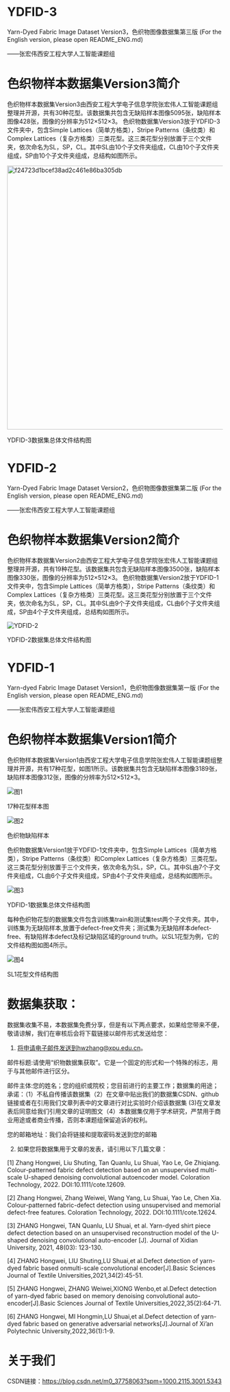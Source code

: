 # YDFID-3
Yarn-Dyed Fabric Image Dataset Version3，色织物图像数据集第三版 (For the English version, please open README_ENG.md)

——张宏伟西安工程大学人工智能课题组

# 色织物样本数据集Version3简介

色织物样本数据集Version3由西安工程大学电子信息学院张宏伟人工智能课题组整理并开源，共有30种花型。该数据集共包含无缺陷样本图像5095张，缺陷样本图像428张，图像的分辨率为512×512×3。
色织物数据集Version3放于YDFID-3文件夹中，包含Simple Lattices（简单方格类），Stripe Patterns（条纹类）和Complex Lattices（复杂方格类）三类花型。这三类花型分别放置于三个文件夹，依次命名为SL，SP，CL。其中SL由10个子文件夹组成，CL由10个子文件夹组成，SP由10个子文件夹组成，总结构如图所示。

<img width="616" alt="f24723d1bcef38ad2c461e86ba305db" src="https://github.com/ZHW-AI/YDFID-1/assets/86339216/c597d827-5e5c-4c46-b162-c1fc62d3f59e">


YDFID-3数据集总体文件结构图


# YDFID-2
Yarn-Dyed Fabric Image Dataset Version2，色织物图像数据集第二版 (For the English version, please open README_ENG.md)

——张宏伟西安工程大学人工智能课题组

# 色织物样本数据集Version2简介

色织物样本数据集Version2由西安工程大学电子信息学院张宏伟人工智能课题组整理并开源，共有19种花型。该数据集共包含无缺陷样本图像3500张，缺陷样本图像330张，图像的分辨率为512×512×3。
色织物数据集Version2放于YDFID-1文件夹中，包含Simple Lattices（简单方格类），Stripe Patterns（条纹类）和Complex Lattices（复杂方格类）三类花型。这三类花型分别放置于三个文件夹，依次命名为SL，SP，CL。其中SL由9个子文件夹组成，CL由6个子文件夹组成，SP由4个子文件夹组成，总结构如图所示。

![YDFID-2](https://user-images.githubusercontent.com/86339216/175951521-8f55361c-eaaf-4c5d-acd1-3d8ba33a4f87.png)

YDFID-2数据集总体文件结构图


# YDFID-1
Yarn-dyed Fabric Image Dataset Version1，色织物图像数据集第一版 (For the English version, please open README_ENG.md)

——张宏伟西安工程大学人工智能课题组

# 色织物样本数据集Version1简介

色织物样本数据集Version1由西安工程大学电子信息学院张宏伟人工智能课题组整理并开源，共有17种花型，如图1所示。该数据集共包含无缺陷样本图像3189张，缺陷样本图像312张，图像的分辨率为512×512×3。

![图1](https://user-images.githubusercontent.com/86339216/123066362-92c13e00-d442-11eb-9dcd-b021d7dc9b55.jpg)

17种花型样本图

![图2](https://user-images.githubusercontent.com/86339216/123066678-dfa51480-d442-11eb-9e6d-bec3d2baf43f.jpg)

色织物缺陷样本

色织物数据集Version1放于YDFID-1文件夹中，包含Simple Lattices（简单方格类），Stripe Patterns（条纹类）和Complex Lattices（复杂方格类）三类花型。这三类花型分别放置于三个文件夹，依次命名为SL，SP，CL。其中SL由7个子文件夹组成，CL由6个子文件夹组成，SP由4个子文件夹组成，总结构如图所示。

![图3](https://user-images.githubusercontent.com/86339216/123086029-85fa1580-d455-11eb-94fc-f153e370d535.jpg)

YDFID-1数据集总体文件结构图

每种色织物花型的数据集文件包含训练集train和测试集test两个子文件夹。其中，训练集为无缺陷样本,放置于defect-free文件夹；测试集为无缺陷样本defect-free、有缺陷样本defect及标记缺陷区域的ground truth。以SL1花型为例，它的文件结构图如图4所示。

![图4](https://user-images.githubusercontent.com/86339216/123067333-7a055800-d443-11eb-834f-d0621078927f.jpg)

SL1花型文件结构图

# 数据集获取：

数据集收集不易，本数据集免费分享，但是有以下两点要求，如果给您带来不便，敬请谅解，我们在审核后会将下载链接以邮件形式发送给您：

1. 将申请电子邮件发送到hwzhang@xpu.edu.cn。

邮件标题:请使用“织物数据集获取”。它是一个固定的形式和一个特殊的标志，用于与其他邮件进行区分。

邮件主体:您的姓名；您的组织或院校；您目前进行的主要工作；数据集的用途；承诺：（1）不私自传播该数据集（2）在文章中贴出我们的数据集CSDN、github链接或者在引用我们文章列表中的文章进行对比实验时介绍该数据集 (3)在文章发表后同意给我们引用文章的证明图文（4）本数据集仅用于学术研究，严禁用于商业用途或者商业传播，否则本课题组保留追诉的权利。

您的邮箱地址：我们会将链接和提取密码发送到您的邮箱

2. 如果您将数据集用于文章的发表，请引用以下几篇文章：

[1] Zhang Hongwei, Liu Shuting, Tan Quanlu, Lu Shuai, Yao Le, Ge Zhiqiang. Colour-patterned fabric defect detection based on an unsupervised multi-scale U-shaped denoising convolutional autoencoder model. Coloration Technology, 2022. DOI:10.1111/cote.12609.

[2] Zhang Hongwei, Zhang Weiwei, Wang Yang, Lu Shuai, Yao Le, Chen Xia. Colour-patterned fabric-defect detection using unsupervised and memorial defect-free features. Coloration Technology, 2022. DOI:10.1111/cote.12624.

[3] ZHANG Hongwei, TAN Quanlu, LU Shuai, et al. Yarn-dyed shirt piece defect detection based on an unsupervised reconstruction model of the U-shaped denoising convolutional auto-encoder [J]. Journal of Xidian University, 2021, 48(03): 123-130.

[4] ZHANG Hongwei, LIU Shuting,LU Shuai,et al.Defect detection of yarn-dyed fabric based onmulti-scale convolutional encoder[J].Basic Sciences Journal of Textile Universities,2021,34(2):45-51.

[5] ZHANG Hongwei, ZHANG Weiwei,XIONG Wenbo,et al.Defect detection of yarn-dyed fabric based on memory denoising convolutional auto-encoder[J].Basic Sciences Journal of Textile Universities,2022,35(2):64-71.

[6] ZHANG Hongwei, MI Hongmin,LU Shuai,et al.Defect detection of yarn-dyed fabric based on generative adversarial networks[J].Journal of Xi’an Polytechnic University,2022,36(1):1-9.

# 关于我们

CSDN链接：https://blog.csdn.net/m0_37758063?spm=1000.2115.3001.5343
